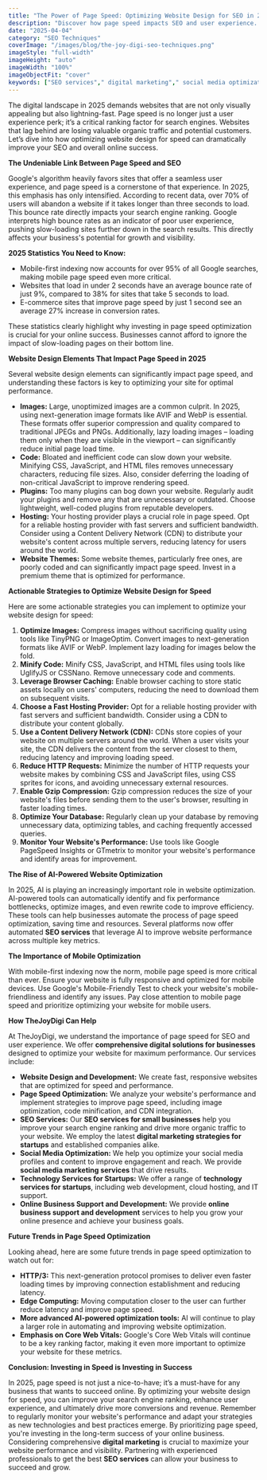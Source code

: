 ```yaml
---
title: "The Power of Page Speed: Optimizing Website Design for SEO in 2025 with TheJoyDigi"
description: "Discover how page speed impacts SEO and user experience. Learn how to optimize your website's loading time to improve your search rankings and user engagement through website design."
date: "2025-04-04"
category: "SEO Techniques"
coverImage: "/images/blog/the-joy-digi-seo-techniques.png"
imageStyle: "full-width"
imageHeight: "auto"
imageWidth: "100%"
imageObjectFit: "cover"
keywords: ["SEO services"," digital marketing"," social media optimization","SEO services for small businesses"," digital marketing strategies for startups"," social media marketing services"]
---
```


The digital landscape in 2025 demands websites that are not only visually appealing but also lightning-fast. Page speed is no longer just a user experience perk; it’s a critical ranking factor for search engines. Websites that lag behind are losing valuable organic traffic and potential customers. Let’s dive into how optimizing website design for speed can dramatically improve your SEO and overall online success.

**The Undeniable Link Between Page Speed and SEO**

Google's algorithm heavily favors sites that offer a seamless user experience, and page speed is a cornerstone of that experience. In 2025, this emphasis has only intensified. According to recent data, over 70% of users will abandon a website if it takes longer than three seconds to load. This bounce rate directly impacts your search engine ranking. Google interprets high bounce rates as an indicator of poor user experience, pushing slow-loading sites further down in the search results. This directly affects your business's potential for growth and visibility.

**2025 Statistics You Need to Know:**

*   Mobile-first indexing now accounts for over 95% of all Google searches, making mobile page speed even more critical.
*   Websites that load in under 2 seconds have an average bounce rate of just 9%, compared to 38% for sites that take 5 seconds to load.
*   E-commerce sites that improve page speed by just 1 second see an average 27% increase in conversion rates.

These statistics clearly highlight why investing in page speed optimization is crucial for your online success. Businesses cannot afford to ignore the impact of slow-loading pages on their bottom line.

**Website Design Elements That Impact Page Speed in 2025**

Several website design elements can significantly impact page speed, and understanding these factors is key to optimizing your site for optimal performance.

*   **Images:** Large, unoptimized images are a common culprit. In 2025, using next-generation image formats like AVIF and WebP is essential. These formats offer superior compression and quality compared to traditional JPEGs and PNGs. Additionally, lazy loading images – loading them only when they are visible in the viewport – can significantly reduce initial page load time.
*   **Code:** Bloated and inefficient code can slow down your website. Minifying CSS, JavaScript, and HTML files removes unnecessary characters, reducing file sizes. Also, consider deferring the loading of non-critical JavaScript to improve rendering speed.
*   **Plugins:** Too many plugins can bog down your website. Regularly audit your plugins and remove any that are unnecessary or outdated. Choose lightweight, well-coded plugins from reputable developers.
*   **Hosting:** Your hosting provider plays a crucial role in page speed. Opt for a reliable hosting provider with fast servers and sufficient bandwidth. Consider using a Content Delivery Network (CDN) to distribute your website's content across multiple servers, reducing latency for users around the world.
*   **Website Themes:** Some website themes, particularly free ones, are poorly coded and can significantly impact page speed. Invest in a premium theme that is optimized for performance.

**Actionable Strategies to Optimize Website Design for Speed**

Here are some actionable strategies you can implement to optimize your website design for speed:

1.  **Optimize Images:** Compress images without sacrificing quality using tools like TinyPNG or ImageOptim. Convert images to next-generation formats like AVIF or WebP. Implement lazy loading for images below the fold.
2.  **Minify Code:** Minify CSS, JavaScript, and HTML files using tools like UglifyJS or CSSNano. Remove unnecessary code and comments.
3.  **Leverage Browser Caching:** Enable browser caching to store static assets locally on users' computers, reducing the need to download them on subsequent visits.
4.  **Choose a Fast Hosting Provider:** Opt for a reliable hosting provider with fast servers and sufficient bandwidth. Consider using a CDN to distribute your content globally.
5.  **Use a Content Delivery Network (CDN):** CDNs store copies of your website on multiple servers around the world. When a user visits your site, the CDN delivers the content from the server closest to them, reducing latency and improving loading speed.
6.  **Reduce HTTP Requests:** Minimize the number of HTTP requests your website makes by combining CSS and JavaScript files, using CSS sprites for icons, and avoiding unnecessary external resources.
7.  **Enable Gzip Compression:** Gzip compression reduces the size of your website's files before sending them to the user's browser, resulting in faster loading times.
8.  **Optimize Your Database:** Regularly clean up your database by removing unnecessary data, optimizing tables, and caching frequently accessed queries.
9.  **Monitor Your Website's Performance:** Use tools like Google PageSpeed Insights or GTmetrix to monitor your website's performance and identify areas for improvement.

**The Rise of AI-Powered Website Optimization**

In 2025, AI is playing an increasingly important role in website optimization. AI-powered tools can automatically identify and fix performance bottlenecks, optimize images, and even rewrite code to improve efficiency. These tools can help businesses automate the process of page speed optimization, saving time and resources. Several platforms now offer automated **SEO services** that leverage AI to improve website performance across multiple key metrics.

**The Importance of Mobile Optimization**

With mobile-first indexing now the norm, mobile page speed is more critical than ever. Ensure your website is fully responsive and optimized for mobile devices. Use Google's Mobile-Friendly Test to check your website's mobile-friendliness and identify any issues. Pay close attention to mobile page speed and prioritize optimizing your website for mobile users.

**How TheJoyDigi Can Help**

At TheJoyDigi, we understand the importance of page speed for SEO and user experience. We offer **comprehensive digital solutions for businesses** designed to optimize your website for maximum performance. Our services include:

*   **Website Design and Development:** We create fast, responsive websites that are optimized for speed and performance.
*   **Page Speed Optimization:** We analyze your website's performance and implement strategies to improve page speed, including image optimization, code minification, and CDN integration.
*   **SEO Services:** Our **SEO services for small businesses** help you improve your search engine ranking and drive more organic traffic to your website. We employ the latest **digital marketing strategies for startups** and established companies alike.
*   **Social Media Optimization:** We help you optimize your social media profiles and content to improve engagement and reach. We provide **social media marketing services** that drive results.
*   **Technology Services for Startups:** We offer a range of **technology services for startups**, including web development, cloud hosting, and IT support.
*   **Online Business Support and Development:** We provide **online business support and development** services to help you grow your online presence and achieve your business goals.

**Future Trends in Page Speed Optimization**

Looking ahead, here are some future trends in page speed optimization to watch out for:

*   **HTTP/3:** This next-generation protocol promises to deliver even faster loading times by improving connection establishment and reducing latency.
*   **Edge Computing:** Moving computation closer to the user can further reduce latency and improve page speed.
*   **More advanced AI-powered optimization tools:** AI will continue to play a larger role in automating and improving website optimization.
*   **Emphasis on Core Web Vitals:** Google's Core Web Vitals will continue to be a key ranking factor, making it even more important to optimize your website for these metrics.

**Conclusion: Investing in Speed is Investing in Success**

In 2025, page speed is not just a nice-to-have; it’s a must-have for any business that wants to succeed online. By optimizing your website design for speed, you can improve your search engine ranking, enhance user experience, and ultimately drive more conversions and revenue. Remember to regularly monitor your website's performance and adapt your strategies as new technologies and best practices emerge. By prioritizing page speed, you're investing in the long-term success of your online business. Considering comprehensive **digital marketing** is crucial to maximize your website performance and visibility. Partnering with experienced professionals to get the best **SEO services** can allow your business to succeed and grow.